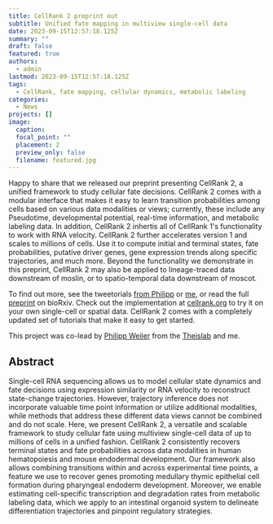 ```yaml
---
title: CellRank 2 preprint out
subtitle: Unified fate mapping in multiview single-cell data
date: 2023-09-15T12:57:18.125Z
summary: ""
draft: false
featured: true
authors:
  - admin
lastmod: 2023-09-15T12:57:18.125Z
tags:
  - CellRank, fate mapping, cellular dynamics, metabolic labeling
categories:
  - News
projects: []
image:
  caption:
  focal_point: ""
  placement: 2
  preview_only: false
  filename: featured.jpg
---
```

Happy to share that we released our preprint presenting CellRank 2, a unified framework to study cellular fate decisions. CellRank 2 comes with a modular interface that makes it easy to learn transition probabilities among cells based on various data modalities or views; currently, these include any Pseudotime, developmental potential, real-time information, and metabolic labeling data. In addition, CellRank 2 inhertis all of CellRank 1's functionality to work with RNA velocity. CellRank 2 further accelerates version 1 and scales to millions of cells. Use it to compute initial and terminal states, fate probabilities, putative driver genes, gene expression trends along specific trajectories, and much more. Beyond the functionality we demonstrate in this preprint, CellRank 2 may also be applied to lineage-traced data downstream of moslin, or to spatio-temporal data downstream of moscot. 


 To find out more, see the tweetorials [from Philipp](https://twitter.com/PhilippWeiler7/status/1683487180121858050) or [me](https://twitter.com/MariusLange8/status/1683505450497523714), or read the full [preprint](https://www.biorxiv.org/content/10.1101/2023.07.19.549685v1) on bioRxiv. Check out the implementation at [cellrank.org](https://cellrank.org) to try it on your own single-cell or spatial data. CellRank 2 comes with a completely updated set of tutorials that make it easy to get started. 

This project was co-lead by [Philipp Weiler](https://twitter.com/PhilippWeiler7) from the [Theislab](https://www.helmholtz-munich.de/en/icb/research-groups/theis-lab) and me. 



Abstract
--------
Single-cell RNA sequencing allows us to model cellular state dynamics and fate decisions using expression similarity or RNA velocity to reconstruct state-change trajectories. However, trajectory inference does not incorporate valuable time point information or utilize additional modalities, while methods that address these different data views cannot be combined and do not scale. Here, we present CellRank 2, a versatile and scalable framework to study cellular fate using multiview single-cell data of up to millions of cells in a unified fashion. CellRank 2 consistently recovers terminal states and fate probabilities across data modalities in human hematopoiesis and mouse endodermal development. Our framework also allows combining transitions within and across experimental time points, a feature we use to recover genes promoting medullary thymic epithelial cell formation during pharyngeal endoderm development. Moreover, we enable estimating cell-specific transcription and degradation rates from metabolic labeling data, which we apply to an intestinal organoid system to delineate differentiation trajectories and pinpoint regulatory strategies.
